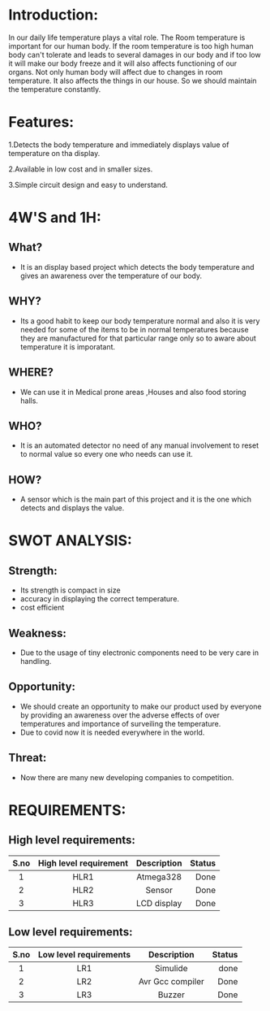 # Introduction:
In our daily life temperature plays a vital role. The Room temperature is important for our human body. If the room temperature is too high human body can't tolerate and leads to several damages in our body and if too low it will make our body freeze and it will also affects functioning of our organs. Not only human body will affect due to changes in room temperature. It also affects the things in our house. So we should maintain the temperature constantly.

# Features:
1.Detects the body temperature and immediately displays value of temperature on tha display.

2.Available in low cost and in smaller sizes.

3.Simple circuit design and easy to understand.

# 4W'S and 1H:
## What?
* It is an display based project which detects the body temperature and gives an awareness over the temperature of our body.
## WHY?
* Its a good habit to keep our body temperature normal and also it is very needed for some of the items to be in normal temperatures because they are manufactured for that particular range only so to aware about temperature it is imporatant.
## WHERE?
* We can use it in Medical prone areas ,Houses and also food storing halls.
## WHO?
*  It is an automated detector no need of any manual involvement to reset to normal value so every one who needs can use it.
## HOW?
* A sensor which is the main part of this project and it is the one which detects and displays the value.

# SWOT ANALYSIS:
## Strength:
- Its strength is compact in size
- accuracy in displaying the correct temperature.
- cost efficient
## Weakness:
- Due to the usage of tiny electronic components need to be very care in handling.
## Opportunity:
- We should create an opportunity to make our product used by everyone by providing an awareness over the adverse effects of over temperatures and importance of surveiling the temperature.
- Due to covid now it is needed everywhere in the world.
## Threat:
- Now there are many new developing companies to competition.


# REQUIREMENTS:
## High level requirements:
| S.no | High level requirement | Description | Status |
| :---:| :---: | :---: | ---: |
| 1 | HLR1 |  Atmega328 | Done |
| 2 | HLR2 | Sensor | Done |
| 3 | HLR3 | LCD display | Done |

## Low level requirements:
| S.no | Low level requirements | Description | Status |
| :---: | :---: | :---: | ---: |
| 1 | LR1 | Simulide | done |
| 2 | LR2 | Avr Gcc compiler | Done |
| 3 | LR3 | Buzzer | Done |







